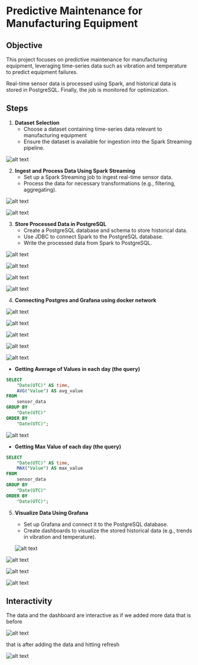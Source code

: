 # Predictive Maintenance for Manufacturing Equipment

## Objective
This project focuses on predictive maintenance for manufacturing equipment, leveraging time-series data such as vibration and temperature to predict equipment failures. 

Real-time sensor data is processed using Spark, and historical data is stored in PostgreSQL. Finally, the job is monitored for optimization.

## Steps

1. **Dataset Selection**
   - Choose a dataset containing time-series data relevant to manufacturing equipment 
   - Ensure the dataset is available for ingestion into the Spark Streaming pipeline.

![alt text](Imgs/img44.png)

2. **Ingest and Process Data Using Spark Streaming**
   - Set up a Spark Streaming job to ingest real-time sensor data.
   - Process the data for necessary transformations (e.g., filtering, aggregating).

![alt text](Imgs/image-1.png)
  
![alt text](Imgs/img22.png)


3. **Store Processed Data in PostgreSQL**
   - Create a PostgreSQL database and schema to store historical data.
   - Use JDBC to connect Spark to the PostgreSQL database.
   - Write the processed data from Spark to PostgreSQL.

![alt text](Imgs/imgggg.png)

![alt text](Imgs/imggg.png)

![alt text](Imgs/image-2.png)

![alt text](Imgs/image-3.png)

4. **Connecting Postgres and Grafana using docker network**

![alt text](Imgs/image-6.png)

![alt text](Imgs/image-7.png)

![alt text](Imgs/image-8.png)

![alt text](Imgs/image-9.png)

![alt text](Imgs/imagee.png)

- **Getting Average of Values in each day (the query)**
```sql
SELECT 
    "Date(UTC)" AS time,
    AVG("Value") AS avg_value 
FROM 
    sensor_data 
GROUP BY 
    "Date(UTC)"
ORDER BY 
    "Date(UTC)";
```
![alt text](Imgs/image-11.png)

- **Getting Max Value of each day (the query)**
```sql
SELECT 
    "Date(UTC)" AS time,
    MAX("Value") AS max_value 
FROM 
    sensor_data 
GROUP BY 
    "Date(UTC)"
ORDER BY 
    "Date(UTC)";

```

5. **Visualize Data Using Grafana**
   - Set up Grafana and connect it to the PostgreSQL database.
   - Create dashboards to visualize the stored historical data (e.g., trends in vibration and temperature).

   ![alt text](Imgs/image.png)

![alt text](Imgs/image-4.png)


![alt text](Imgs/image-5.png)


![alt text](Imgs/image-10.png)

## Interactivity 
The data and the dashboard are interactive as if we added more data 
that is before 

![alt text](Imgs/image-12.png)

that is after adding the data and hitting refresh

![alt text](Imgs/image-13.png)



